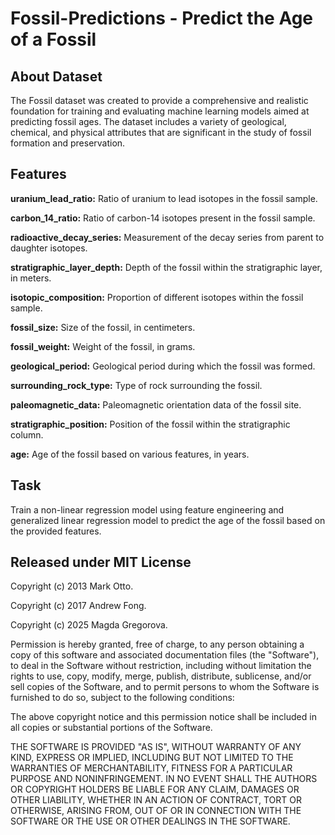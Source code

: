 # Fossil-Predictions - Predict the Age of a Fossil

## About Dataset

The Fossil dataset was created to provide a comprehensive and realistic foundation for training and evaluating machine learning models aimed at predicting fossil ages. The dataset includes a variety of geological, chemical, and physical attributes that are significant in the study of fossil formation and preservation.

## Features

**uranium_lead_ratio:** Ratio of uranium to lead isotopes in the fossil sample.

**carbon_14_ratio:** Ratio of carbon-14 isotopes present in the fossil sample.

**radioactive_decay_series:** Measurement of the decay series from parent to daughter isotopes.

**stratigraphic_layer_depth:** Depth of the fossil within the stratigraphic layer, in meters.

**isotopic_composition:** Proportion of different isotopes within the fossil sample.

**fossil_size:** Size of the fossil, in centimeters.

**fossil_weight:** Weight of the fossil, in grams.

**geological_period:** Geological period during which the fossil was formed.

**surrounding_rock_type:** Type of rock surrounding the fossil.

**paleomagnetic_data:** Paleomagnetic orientation data of the fossil site.

**stratigraphic_position:** Position of the fossil within the stratigraphic column.

**age:** Age of the fossil based on various features, in years.

## Task

Train a non-linear regression model using feature engineering and generalized linear regression model to predict the age of the fossil based on the provided features.


## Released under MIT License

Copyright (c) 2013 Mark Otto.

Copyright (c) 2017 Andrew Fong.

Copyright (c) 2025 Magda Gregorova.

Permission is hereby granted, free of charge, to any person obtaining a copy of this software and associated documentation files (the "Software"), to deal in the Software without restriction, including without limitation the rights to use, copy, modify, merge, publish, distribute, sublicense, and/or sell copies of the Software, and to permit persons to whom the Software is furnished to do so, subject to the following conditions:

The above copyright notice and this permission notice shall be included in all copies or substantial portions of the Software.

THE SOFTWARE IS PROVIDED "AS IS", WITHOUT WARRANTY OF ANY KIND, EXPRESS OR IMPLIED, INCLUDING BUT NOT LIMITED TO THE WARRANTIES OF MERCHANTABILITY, FITNESS FOR A PARTICULAR PURPOSE AND NONINFRINGEMENT. IN NO EVENT SHALL THE AUTHORS OR COPYRIGHT HOLDERS BE LIABLE FOR ANY CLAIM, DAMAGES OR OTHER LIABILITY, WHETHER IN AN ACTION OF CONTRACT, TORT OR OTHERWISE, ARISING FROM, OUT OF OR IN CONNECTION WITH THE SOFTWARE OR THE USE OR OTHER DEALINGS IN THE SOFTWARE.
